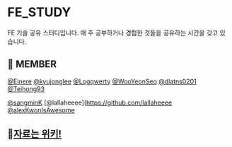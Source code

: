 # FE_STUDY
FE 기술 공유 스터디입니다.
매 주 공부하거나 경험한 것들을 공유하는 시간을 갖고 있습니다.

## 👫 MEMBER
[@Einere](https://github.com/Einere) 
[@kyujonglee](https://github.com/kyujonglee)
[@Logqwerty](https://github.com/Logqwerty)
[@WooYeonSeo](https://github.com/WooYeonSeo)
[@dlatns0201](https://github.com/dlatns0201)
[@Teihong93](https://github.com/teihong93)

[@sangminK](https://github.com/sangminK)
[@lallaheeee](https://github.com/lallaheeee
[@alexKwonIsAwesome](https://github.com/alexKwonIsAwesome)


## 🔖[자료는 위키!](https://github.com/WooYeonSeo/FE_STUDY/wiki)

